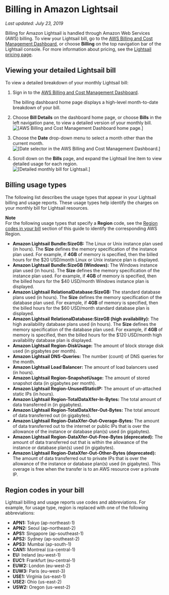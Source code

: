 # Billing in Amazon Lightsail<a name="understanding-your-amazon-lightsail-bill"></a>

 *Last updated: July 23, 2019* 

Billing for Amazon Lightsail is handled through Amazon Web Services \(AWS\) billing\. To view your Lightsail bill, go to the [AWS Billing and Cost Management Dashboard](https://console.aws.amazon.com/billing/), or choose **Billing** on the top navigation bar of the Lightsail console\. For more information about pricing, see the [Lightsail pricing page](https://aws.amazon.com/lightsail/pricing/)\.

## Viewing your detailed Lightsail bill<a name="viewing-your-detailed-lightsail-bill"></a>

To view a detailed breakdown of your monthly Lightsail bill:

1. Sign in to the [AWS Billing and Cost Management Dashboard](https://console.aws.amazon.com/billing/)\.

   The billing dashboard home page displays a high\-level month\-to\-date breakdown of your bill\.

1. Choose **Bill Details** on the dashboard home page, or choose **Bills** in the left navigation pane, to view a detailed version of your monthly bill\.  
![\[AWS Billing and Cost Management Dashboard home page.\]](https://s3-us-west-2.amazonaws.com/parkside-localized-docs-devo/v1/en_us/b3f6d19f6c5a2810c4336f10d978ee98/images/amazon-lightsail-billing-dashboard-home-page.png)

1. Choose the **Date** drop\-down menu to select a month other than the current month\.  
![\[Date selector in the AWS Billing and Cost Management Dashboard.\]](https://s3-us-west-2.amazonaws.com/parkside-localized-docs-devo/v1/en_us/b3f6d19f6c5a2810c4336f10d978ee98/images/amazon-lightsail-billing-dashboard-date-drop-down.png)

1. Scroll down on the **Bills** page, and expand the Lightsail line item to view detailed usage for each region\.  
![\[Detailed monthly bill for Lightsail.\]](https://s3-us-west-2.amazonaws.com/parkside-localized-docs-devo/v1/en_us/b3f6d19f6c5a2810c4336f10d978ee98/images/amazon-lightsail-detailed-monthly-bill.png)

## Billing usage types<a name="billing-usage-types"></a>

The following list describes the usage types that appear in your Lightsail billing and usage reports\. These usage types help identify the charges on your monthly bill for Lightsail resources\.

**Note**  
For the following usage types that specify a **Region** code, see the [Region codes in your bill](#amazon-lightsail-region-codes-in-bill) section of this guide to identify the corresponding AWS Region\.
+ **Amazon Lightsail Bundle:SizeGB:** The Linux or Unix instance plan used \(in hours\)\. The **Size** defines the memory specification of the instance plan used\. For example, if **4GB** of memory is specified, then the billed hours for the $20 USD/month Linux or Unix instance plan is displayed\.
+ **Amazon Lightsail Bundle:SizeGB \(Windows\):** The Windows instance plan used \(in hours\)\. The **Size** defines the memory specification of the instance plan used\. For example, if **4GB** of memory is specified, then the billed hours for the $40 USD/month Windows instance plan is displayed\.
+ **Amazon Lightsail RelationalDatabase:SizeGB:** The standard database plans used \(in hours\)\. The **Size** defines the memory specification of the database plan used\. For example, if **4GB** of memory is specified, then the billed hours for the $60 USD/month standard database plan is displayed\.
+ **Amazon Lightsail RelationalDatabase:SizeGB \(high availability\):** The high availability database plans used \(in hours\)\. The **Size** defines the memory specification of the database plan used\. For example, if **4GB** of memory is specified, then the billed hours for the $120 USD/month high availability database plan is displayed\.
+ **Amazon Lightsail Region\-DiskUsage:** The amount of block storage disk used \(in gigabytes per month\)\.
+ **Amazon Lightsail DNS\-Queries:** The number \(count\) of DNS queries for the month\.
+ **Amazon Lightsail Load Balancer:** The amount of load balancers used \(in hours\)\.
+ **Amazon Lightsail Region\-SnapshotUsage:** The amount of stored snapshot data \(in gigabytes per month\)\.
+ **Amazon Lightsail Region\-UnusedStaticIP:** The amount of un\-attached static IPs \(in hours\)\.
+ **Amazon Lightsail Region\-TotalDataXfer\-In\-Bytes:** The total amount of data transferred in \(in gigabytes\)\.
+ **Amazon Lightsail Region\-TotalDataXfer\-Out\-Bytes:** The total amount of data transferred out \(in gigabytes\)\.
+ **Amazon Lightsail Region\-DataXfer\-Out\-Overage\-Bytes:** The amount of data transferred out to the internet or public IPs that is over the allowance of the instance or database plan\(s\) used \(in gigabytes\)\.
+ **Amazon Lightsail Region\-DataXfer\-Out\-Free\-Bytes \(deprecated\):** The amount of data transferred out that is within the allowance of the instance or database plan\(s\) used \(in gigabytes\)\.
+ **Amazon Lightsail Region\-DataXfer\-Out\-Other\-Bytes \(deprecated\):** The amount of data transferred out to private IPs that is over the allowance of the instance or database plan\(s\) used \(in gigabytes\)\. This overage is free when the transfer is to an AWS resource over a private IP\.

## Region codes in your bill<a name="amazon-lightsail-region-codes-in-bill"></a>

Lightsail billing and usage reports use codes and abbreviations\. For example, for usage type, region is replaced with one of the following abbreviations:
+ **APN1:** Tokyo \(ap\-northeast\-1\)
+ **APN2:** Seoul \(ap\-northeast\-2\)
+ **APS1:** Singapore \(ap\-southeast\-1\)
+ **APS2:** Sydney \(ap\-southeast\-2\)
+ **APS3:** Mumbai \(ap\-south\-1\)
+ **CAN1:** Montreal \(ca\-central\-1\)
+ **EU:** Ireland \(eu\-west\-1\)
+ **EUC1:** Frankfurt \(eu\-central\-1\)
+ **EUW2:** London \(eu\-west\-2\)
+ **EUW3:** Paris \(eu\-west\-3\)
+ **USE1:** Virginia \(us\-east\-1\)
+ **USE2:** Ohio \(us\-east\-2\)
+ **USW2:** Oregon \(us\-west\-2\)